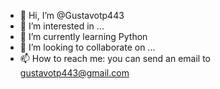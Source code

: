 - 👋 Hi, I’m @Gustavotp443
- 👀 I’m interested in ...
- 🌱 I’m currently learning Python
- 💞️ I’m looking to collaborate on ...
- 📫 How to reach me: you can send an email to gustavotp443@gmail.com

<!---
Gustavotp443/Gustavotp443 is a ✨ special ✨ repository because its `README.md` (this file) appears on your GitHub profile.
You can click the Preview link to take a look at your changes.
--->
